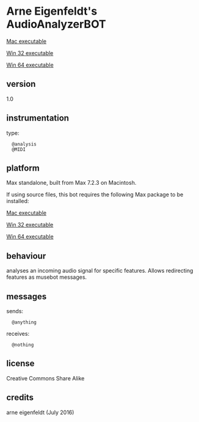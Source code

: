 # Arne Eigenfeldt's AudioAnalyzerBOT #

[Mac executable](https://www.sfu.ca/musebots/Musebot_Test_Suite/Musebots/Utility_Other/ae_AudioAnalyzerBOT.zip)

[Win 32 executable](https://www.sfu.ca/musebots/Musebot_Test_Suite/Musebots_Win32/Utility_Other/ae_AudioAnalyzerBOT_w32.zip)

[Win 64 executable](https://www.sfu.ca/musebots/Musebot_Test_Suite/Musebots_Win64/Utility_Other/ae_AudioAnalyzerBOT_w64.zip)

## version ##

1.0

## instrumentation ##

type:

      @analysis
      @MIDI

## platform ##

Max standalone, built from Max 7.2.3 on Macintosh.

If using source files, this bot requires the following Max package to be installed:

[Mac executable](https://www.sfu.ca/musebots/Musebot_Test_Suite/Musebots/Utility_Other/ae_AudioAnalyzerBOT.zip)

[Win 32 executable](https://www.sfu.ca/musebots/Musebot_Test_Suite/Musebots_Win32/Utility_Other/ae_AudioAnalyzerBOT_w32.zip)

[Win 64 executable](https://www.sfu.ca/musebots/Musebot_Test_Suite/Musebots_Win64/Utility_Other/ae_AudioAnalyzerBOT_w64.zip)

## behaviour ##

analyses an incoming audio signal for specific features. Allows redirecting features as musebot messages.

## messages ##

sends:

      @anything

receives:

      @nothing

## license ##

Creative Commons Share Alike

## credits ##

arne eigenfeldt (July 2016)
